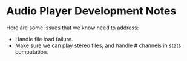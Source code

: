 # Audio Player Development Notes

Here are some issues that we know need to address:

+ Handle file load failure.
+ Make sure we can play stereo files; and handle # channels in stats computation.
